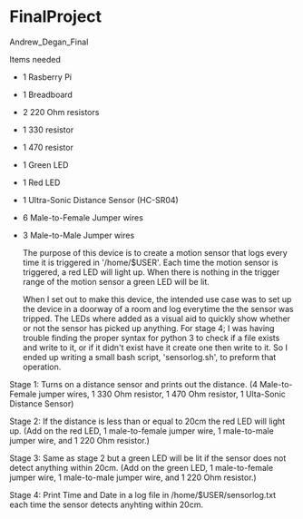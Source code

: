 # FinalProject
Andrew_Degan_Final

Items needed
- 1 Rasberry Pi
- 1 Breadboard
- 2 220 Ohm resistors
- 1 330 resistor
- 1 470 resistor
- 1 Green LED
- 1 Red LED
- 1 Ultra-Sonic Distance Sensor (HC-SR04)
- 6 Male-to-Female Jumper wires
- 3 Male-to-Male Jumper wires

  The purpose of this device is to create a motion sensor that logs every time it is triggered in '/home/$USER'. 
Each time the motion sensor is triggered, a red LED will light up.
When there is nothing in the trigger range of the motion sensor a green LED will be lit.
 
  When I set out to make this device, the intended use case was to set up the device in a doorway of a room and log everytime the the sensor was tripped. The LEDs where added as a visual aid to quickly show whether or not the sensor has picked up anything. For stage 4; I was having trouble finding the proper syntax for python 3 to check if a file exists and write to it, or if it didn't exist have it create one then write to it. So I ended up writing a small bash script, 'sensorlog.sh', to preform that operation.

Stage 1: Turns on a distance sensor and prints out the distance.
  (4 Male-to-Female jumper wires, 1 330 Ohm resistor, 1 470 Ohm resistor, 1 Ulta-Sonic Distance Sensor)

Stage 2: If the distance is less than or equal to 20cm the red LED will light up.
  (Add on the red LED, 1 male-to-female jumper wire, 1 male-to-male jumper wire, and 1 220 Ohm resistor.)
  
Stage 3: Same as stage 2 but a green LED will be lit if the sensor does not detect anything within 20cm.
  (Add on the green LED, 1 male-to-female jumper wire, 1 male-to-male jumper wire, and 1 220 Ohm resistor.)
  
Stage 4: Print Time and Date in a log file in /home/$USER/sensorlog.txt each time the sensor detects anyhting within 20cm.
